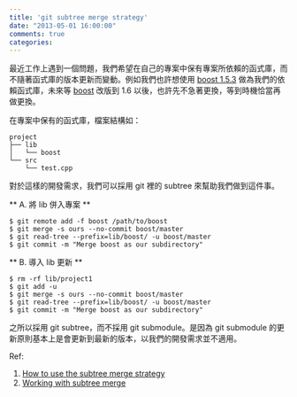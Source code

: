 ```yaml
---
title: 'git subtree merge strategy'
date: "2013-05-01 16:00:00"
comments: true
categories: 
---
```


最近工作上遇到一個問題，我們希望在自己的專案中保有專案所依賴的函式庫，而不隨著函式庫的版本更新而變動。例如我們也許想使用
[boost 1.5.3](http://www.boost.org/users/history/version_1_53_0.html) 做為我們的依賴函式庫，未來等 [boost](http://www.boost.org/) 改版到 1.6 以後，也許先不急著更換，等到時機恰當再做更換。

在專案中保有的函式庫，檔案結構如：
```
project
├── lib
│   └── boost
└── src
    └── test.cpp
```

對於這樣的開發需求，我們可以採用 git 裡的 subtree 來幫助我們做到這件事。

** A. 將 lib 併入專案 **
``` 
$ git remote add -f boost /path/to/boost
$ git merge -s ours --no-commit boost/master
$ git read-tree --prefix=lib/boost/ -u boost/master
$ git commit -m "Merge boost as our subdirectory"
```

** B. 導入 lib 更新 **
```
$ rm -rf lib/project1
$ git add -u
$ git merge -s ours --no-commit boost/master
$ git read-tree --prefix=lib/boost/ -u boost/master
$ git commit -m "Merge boost as our subdirectory"
```

之所以採用 git subtree，而不採用 git submodule。是因為 git submodule 的更新原則基本上是會更新到最新的版本，以我們的開發需求並不適用。

Ref: 

1. [How to use the subtree merge strategy](https://www.kernel.org/pub/software/scm/git/docs/howto/using-merge-subtree.html)
2. [Working with subtree merge](https://help.github.com/articles/working-with-subtree-merge)
